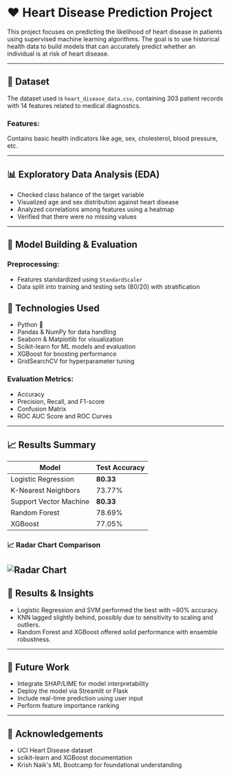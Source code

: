 # ❤️ Heart Disease Prediction Project

This project focuses on predicting the likelihood of heart disease in patients using supervised machine learning algorithms. The goal is to use historical health data to build models that can accurately predict whether an individual is at risk of heart disease.

---

## 📁 Dataset

The dataset used is `heart_disease_data.csv`, containing 303 patient records with 14 features related to medical diagnostics.

### Features:
Contains basic health indicators like age, sex, cholesterol, blood pressure, etc.

---

## 📊 Exploratory Data Analysis (EDA)

- Checked class balance of the target variable
- Visualized age and sex distribution against heart disease
- Analyzed correlations among features using a heatmap
- Verified that there were no missing values

---

## 🧪 Model Building & Evaluation

### Preprocessing:
- Features standardized using `StandardScaler`
- Data split into training and testing sets (80/20) with stratification

## 🔧 Technologies Used

- Python 🐍
- Pandas & NumPy for data handling
- Seaborn & Matplotlib for visualization
- Scikit-learn for ML models and evaluation
- XGBoost for boosting performance
- GridSearchCV for hyperparameter tuning

### Evaluation Metrics:
- Accuracy
- Precision, Recall, and F1-score
- Confusion Matrix
- ROC AUC Score and ROC Curves

---

## 📈 Results Summary

| Model                  | Test Accuracy |
|------------------------|---------------|
| Logistic Regression    | **80.33**     |
| K-Nearest Neighbors    | 73.77%        |
| Support Vector Machine | **80.33**        |
| Random Forest          | 78.69%        |
| XGBoost                | 77.05%        |


### 📈 Radar Chart Comparison

![Radar Chart](radar_chart.png)
---

## 📌 Results & Insights

- Logistic Regression and SVM performed the best with ~80% accuracy.
- KNN lagged slightly behind, possibly due to sensitivity to scaling and outliers.
- Random Forest and XGBoost offered solid performance with ensemble robustness.

---

## 📎 Future Work

- Integrate SHAP/LIME for model interpretability
- Deploy the model via Streamlit or Flask
- Include real-time prediction using user input
- Perform feature importance ranking

---

## 🙌 Acknowledgements

- UCI Heart Disease dataset
- scikit-learn and XGBoost documentation
- Krish Naik's ML Bootcamp for foundational understanding


